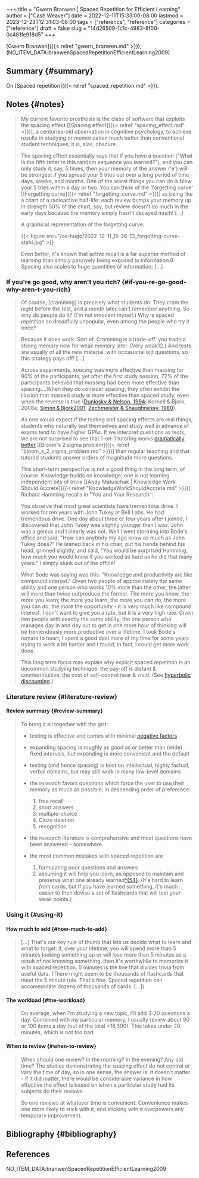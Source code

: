 +++
title = "Gwern Branwen | Spaced Repetition for Efficient Learning"
author = ["Cash Weaver"]
date = 2022-12-11T15:33:00-08:00
lastmod = 2023-12-23T12:31:03-08:00
tags = ["reference", "reference"]
categories = ["reference"]
draft = false
slug = "14d26509-1c1c-4983-8f00-0c481fe918d5"
+++

[Gwern Branwen]({{< relref "gwern_branwen.md" >}}), (NO_ITEM_DATA:branwenSpacedRepetitionEfficientLearning2009)


## Summary {#summary}

On [Spaced repetition]({{< relref "spaced_repetition.md" >}}).


## Notes {#notes}

> My current favorite prosthesis is the class of software that exploits the spacing effect [[Spacing effect]({{< relref "spacing_effect.md" >}})]⁠, a centuries-old observation in cognitive psychology, to achieve results in studying or memorization much better than conventional student techniques; it is, alas, obscure⁠.
>
> The spacing effect essentially says that if you have a question ("What is the fifth letter in this random sequence you learned?"), and you can only study it, say, 5 times, then your memory of the answer ('e') will be strongest if you spread your 5 tries out over a long period of time - days, weeks, and months. One of the worst things you can do is blow your 5 tries within a day or two. You can think of the 'forgetting curve' [[Forgetting curve]({{< relref "forgetting_curve.md" >}})] as being like a chart of a radioactive half-life: each review bumps your memory up in strength 50% of the chart, say, but review doesn't do much in the early days because the memory simply hasn't decayed much! [...]
>
> A graphical representation of the forgetting curve:
>
> {{< figure src="/ox-hugo/2022-12-11_15-36-13_forgetting-curve-stahl.jpg" >}}
>
> Even better, it's known that active recall is a far superior method of learning than simply passively being exposed to information.⁠6 Spacing also scales to huge quantities of information; [...]


### If you're go good, why aren't you rich? {#if-you-re-go-good-why-aren-t-you-rich}

> Of course, [cramming] is precisely what students do. They cram the night before the test, and a month later can't remember anything. So why do people do it? (I'm not innocent myself.) Why is spaced repetition so dreadfully unpopular, even among the people who try it once?⁠
>
> Because it does work. Sort of. Cramming is a trade-off: you trade a strong memory now for weak memory later. (Very weak⁠12⁠.) And tests are usually of all the new material, with occasional old questions, so this strategy pays off! [...]
>
> Across experiments, _spacing_ was more effective than massing for 90% of the participants, yet after the first study session, 72% of the participants believed that _massing_ had been more effective than spacing....When they do consider spacing, they often exhibit the illusion that massed study is more effective than spaced study, even when the reverse is true ([⁠Dunlosky &amp; Nelson, 1994](https://www.gwern.net/docs/psychology/spaced-repetition/1994-dunlosky.pdf)⁠; Kornell &amp; Bjork, 2008a; [⁠Simon &amp; Bjork2001](https://www.gwern.net/docs/psychology/spaced-repetition/2001-simon.pdf)⁠; [Zechmeister &amp; Shaughnessy, 1980](https://www.gwern.net/docs/www/www.willatworklearning.com/6ddd99a14c0399f8dad9b221840d0f0c19abce45.html)).
>
> As one would expect if the testing and spacing effects are real things, students who naturally test themselves and study well in advance of exams tend to have higher GPAs.⁠ If we interpret questions as tests, we are not surprised to see that 1-on-1 tutoring works [dramatically better](https://en.wikipedia.org/wiki/Bloom%27s_2_sigma_problem) [[Bloom's 2 sigma problem]({{< relref "bloom_s_2_sigma_problem.md" >}})] than regular teaching and that tutored students answer orders of magnitude more questions⁠⁠.
>
> This short-term perspective is not a good thing in the long term, of course. Knowledge builds on knowledge; one is not learning independent bits of trivia [[Andy Matuschak | Knowledge Work Should Accrete]({{< relref "KnowledgeWorkShouldAccrete.md" >}})]. Richard Hamming recalls in "You and Your Research":
>
> <div class="quote2">
>
> You observe that most great scientists have tremendous drive. I worked for ten years with John Tukey at Bell Labs⁠. He had tremendous drive. One day about three or four years after I joined, I discovered that John Tukey was slightly younger than I was. John was a genius and I clearly was not. Well I went storming into Bode's office and said, "How can anybody my age know as much as John Tukey does?" He leaned back in his chair, put his hands behind his head, grinned slightly, and said, "You would be surprised Hamming, how much you would know if you worked as hard as he did that many years." I simply slunk out of the office!
>
> What Bode was saying was this: "Knowledge and productivity are like compound interest⁠." Given two people of approximately the same ability and one person who works 10% more than the other, the latter will more than twice outproduce the former. The more you know, the more you learn; the more you learn, the more you can do; the more you can do, the more the opportunity - it is very much like compound interest. I don't want to give you a rate, but it is a very high rate. Given two people with exactly the same ability, the one person who manages day in and day out to get in one more hour of thinking will be tremendously more productive over a lifetime. I took Bode's remark to heart; I spent a good deal more of my time for some years trying to work a bit harder and I found, in fact, I could get more work done.
>
> </div>
>
> This long term focus may explain why explicit spaced repetition is an uncommon studying technique: the pay-off is distant &amp; counterintuitive, the cost of self-control near &amp; vivid. (See [hyperbolic discounting](https://en.wikipedia.org/wiki/Hyperbolic_discounting)⁠.)


### Literature review {#literature-review}


#### Review summary {#review-summary}

> To bring it all together with the gist:
>
> -   testing is effective and comes with minimal [⁠negative factors](https://www.gwern.net/Spaced-repetition#downsides)
>
> -   expanding spacing is roughly as good as or better than (wide) fixed intervals, but expanding is more convenient and the default
>
> -   testing (and hence spacing) is best on intellectual, highly factual, verbal domains, but may still work in many low-level domains
>
> -   the research favors questions which force the user to use their memory as much as possible; in descending order of preference:
>     1.  free recall
>     2.  short answers
>     3.  multiple-choice
>     4.  Cloze deletion
>     5.  recognition
>
> -   the research literature is comprehensive and most questions have been answered - somewhere.
>
> -   the most common mistakes with spaced repetition are
>     1.  formulating poor questions and answers
>     2.  assuming it will help you learn, as opposed to maintain and preserve what one already learned⁠[^{54}](https://www.gwern.net/Spaced-repetition#sn54)⁠. (It's hard to learn _from_ cards, but if you have learned something, it's much easier to then devise a set of flashcards that will test your weak points.)


### Using it {#using-it}


#### How much to add {#how-much-to-add}

> [...] That's our key rule of thumb that lets us decide what to learn and what to forget: if, over your lifetime, you will spend more than 5 minutes looking something up or will lose more than 5 minutes as a result of not knowing something, then it's worthwhile to memorize it with spaced repetition. 5 minutes is the line that divides trivia from useful data.⁠ (There might seem to be thousands of flashcards that meet the 5 minute rule. That's fine. Spaced repetition can accommodate dozens of thousands of cards. [...])


#### The workload {#the-workload}

> On average, when I'm studying a new topic, I'll add 3-20 questions a day. Combined with my particular memory, I usually review about 90 or 100 items a day (out of the total &gt;18,300). This takes under 20 minutes, which is not too bad.


#### When to review {#when-to-review}

> When should one review? In the morning? In the evening? Any old time? The studies demonstrating the spacing effect do not control or vary the time of day, so in one sense, the answer is: it doesn't matter - if it did matter, there would be considerable variance in how effective the effect is based on when a particular study had its subjects do their reviews.
>
> So one reviews at whatever time is convenient. Convenience makes one more likely to stick with it, and sticking with it overpowers any temporary improvement.


## Bibliography {#bibliography}

## References

<style>.csl-entry{text-indent: -1.5em; margin-left: 1.5em;}</style><div class="csl-bib-body">
  <div class="csl-entry">NO_ITEM_DATA:branwenSpacedRepetitionEfficientLearning2009</div>
</div>
